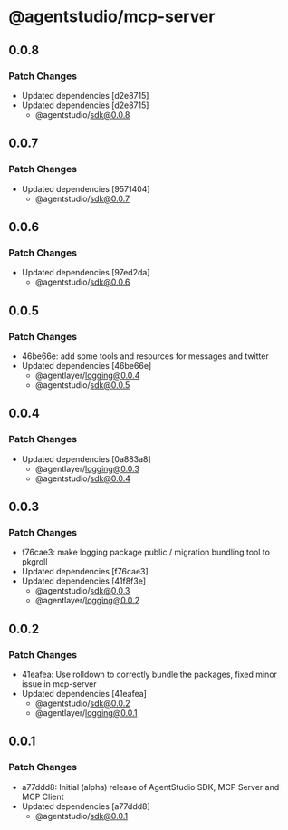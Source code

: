 # @agentstudio/mcp-server

## 0.0.8

### Patch Changes

- Updated dependencies [d2e8715]
- Updated dependencies [d2e8715]
  - @agentstudio/sdk@0.0.8

## 0.0.7

### Patch Changes

- Updated dependencies [9571404]
  - @agentstudio/sdk@0.0.7

## 0.0.6

### Patch Changes

- Updated dependencies [97ed2da]
  - @agentstudio/sdk@0.0.6

## 0.0.5

### Patch Changes

- 46be66e: add some tools and resources for messages and twitter
- Updated dependencies [46be66e]
  - @agentlayer/logging@0.0.4
  - @agentstudio/sdk@0.0.5

## 0.0.4

### Patch Changes

- Updated dependencies [0a883a8]
  - @agentlayer/logging@0.0.3
  - @agentstudio/sdk@0.0.4

## 0.0.3

### Patch Changes

- f76cae3: make logging package public / migration bundling tool to pkgroll
- Updated dependencies [f76cae3]
- Updated dependencies [41f8f3e]
  - @agentstudio/sdk@0.0.3
  - @agentlayer/logging@0.0.2

## 0.0.2

### Patch Changes

- 41eafea: Use rolldown to correctly bundle the packages, fixed minor issue in mcp-server
- Updated dependencies [41eafea]
  - @agentstudio/sdk@0.0.2
  - @agentlayer/logging@0.0.1

## 0.0.1

### Patch Changes

- a77ddd8: Initial (alpha) release of AgentStudio SDK, MCP Server and MCP Client
- Updated dependencies [a77ddd8]
  - @agentstudio/sdk@0.0.1
